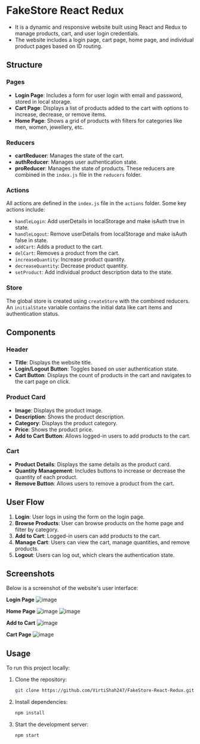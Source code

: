 # FakeStore React Redux
- It is a dynamic and responsive website built using React and Redux to manage products, cart, and user login credentials.
- The website includes a login page, cart page, home page, and individual product pages based on ID routing.

## Structure
### Pages

- **Login Page**: Includes a form for user login with email and password, stored in local storage.
- **Cart Page**: Displays a list of products added to the cart with options to increase, decrease, or remove items.
- **Home Page**: Shows a grid of products with filters for categories like men, women, jewellery, etc.

### Reducers

- **cartReducer**: Manages the state of the cart.
- **authReducer**: Manages user authentication state.
- **proReducer**: Manages the state of products.
These reducers are combined in the `index.js` file in the `reducers` folder.

### Actions

All actions are defined in the `index.js` file in the `actions` folder. Some key actions include:

- `handleLogin`: Add userDetails in localStorage and make isAuth true in state.
- `handleLogout`: Remove userDetails from localStorage and make isAuth false in state. 
- `addCart`: Adds a product to the cart.
- `delCart`: Removes a product from the cart.
- `increaseQuantity`: Increase product quantity.
- `decreaseQuantity`: Decrease product quantity.
- `setProduct`: Add individual product description data to the state.

### Store

The global store is created using `createStore` with the combined reducers. An `initialState` variable contains the initial data like cart items and authentication status.

## Components

### Header

- **Title**: Displays the website title.
- **Login/Logout Button**: Toggles based on user authentication state.
- **Cart Button**: Displays the count of products in the cart and navigates to the cart page on click.

### Product Card

- **Image**: Displays the product image.
- **Description**: Shows the product description.
- **Category**: Displays the product category.
- **Price**: Shows the product price.
- **Add to Cart Button**: Allows logged-in users to add products to the cart.

### Cart

- **Product Details**: Displays the same details as the product card.
- **Quantity Management**: Includes buttons to increase or decrease the quantity of each product.
- **Remove Button**: Allows users to remove a product from the cart.

## User Flow

1. **Login**: User logs in using the form on the login page.
2. **Browse Products**: User can browse products on the home page and filter by category.
3. **Add to Cart**: Logged-in users can add products to the cart.
4. **Manage Cart**: Users can view the cart, manage quantities, and remove products.
5. **Logout**: Users can log out, which clears the authentication state.

## Screenshots
Below is a screenshot of the website's user interface:

**Login Page**
![image](https://github.com/VirtiShah247/FakeStore-React-Redux/assets/102175129/f6533299-22cf-4f7d-9135-6a86d130a7d8)

**Home Page**
![image](https://github.com/VirtiShah247/FakeStore-React-Redux/assets/102175129/7a7af360-d3ae-4cd3-a2ab-8f56e998b1ae)
![image](https://github.com/VirtiShah247/FakeStore-React-Redux/assets/102175129/874a0599-ffdd-4d5f-a6f2-3b792e75a36d)

**Add to Cart**
![image](https://github.com/VirtiShah247/FakeStore-React-Redux/assets/102175129/253876d5-072c-437c-a542-729f7d38caed)

**Cart Page**
![image](https://github.com/VirtiShah247/FakeStore-React-Redux/assets/102175129/9406706b-5470-4224-b23d-f45a7d22e612)


## Usage

To run this project locally:

1. Clone the repository:
    ```bash
    git clone https://github.com/VirtiShah247/FakeStore-React-Redux.git
    ```
2. Install dependencies:
    ```bash
    npm install
    ```
3. Start the development server:
    ```bash
    npm start
    ```
